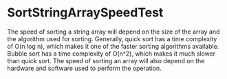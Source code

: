 # SortStringArraySpeedTest
The speed of sorting a string array will depend on the size of the array and the algorithm used for sorting. Generally, quick sort has a time complexity of O(n log n), which makes it one of the faster sorting algorithms available. Bubble sort has a time complexity of O(n^2), which makes it much slower than quick sort. The speed of sorting an array will also depend on the hardware and software used to perform the operation.
